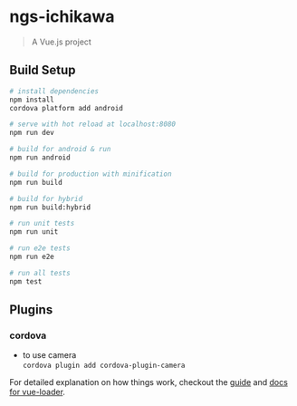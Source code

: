 # ngs-ichikawa

> A Vue.js project

## Build Setup

``` bash
# install dependencies
npm install
cordova platform add android

# serve with hot reload at localhost:8080
npm run dev

# build for android & run
npm run android

# build for production with minification
npm run build

# build for hybrid
npm run build:hybrid

# run unit tests
npm run unit

# run e2e tests
npm run e2e

# run all tests
npm test
```
## Plugins
### cordova
- to use camera  
` cordova plugin add cordova-plugin-camera `

For detailed explanation on how things work, checkout the [guide](http://vuejs-templates.github.io/webpack/) and [docs for vue-loader](http://vuejs.github.io/vue-loader).
